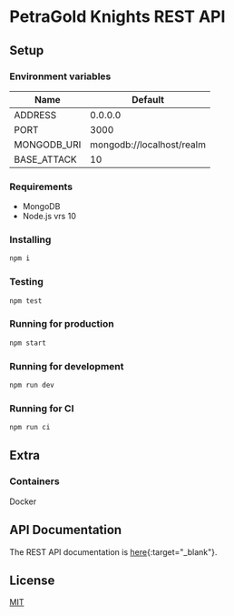 # PetraGold Knights REST API

## Setup

### Environment variables
| Name | Default |
|------|---------|
| ADDRESS | 0.0.0.0 |
| PORT | 3000 |
| MONGODB_URI | mongodb://localhost/realm |
| BASE_ATTACK | 10 |

### Requirements

 * MongoDB
 * Node.js vrs 10

### Installing

```bash
npm i
```

### Testing

```bash
npm test
```

### Running for production

```bash
npm start
```

### Running for development

```bash
npm run dev
```

### Running for CI

```bash
npm run ci
```

## Extra

### Containers

Docker

## API Documentation

The REST API documentation is [here](https://documenter.getpostman.com/view/9352363/SW14Tw8A?version=latest){:target="_blank"}.

## License
[MIT](LICENSE)